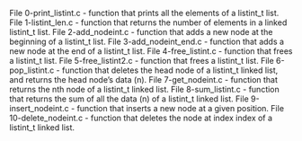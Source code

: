 File 0-print_listint.c - function that prints all the elements of a listint_t list.
File 1-listint_len.c - function that returns the number of elements in a linked listint_t list.
File 2-add_nodeint.c -  function that adds a new node at the beginning of a listint_t list.
File 3-add_nodeint_end.c - function that adds a new node at the end of a listint_t list.
File 4-free_listint.c - function that frees a listint_t list.
File 5-free_listint2.c -  function that frees a listint_t list.
File 6-pop_listint.c - function that deletes the head node of a listint_t linked list, and returns the head node’s data (n).
File 7-get_nodeint.c - function that returns the nth node of a listint_t linked list.
File 8-sum_listint.c - function that returns the sum of all the data (n) of a listint_t linked list.
File 9-insert_nodeint.c - function that inserts a new node at a given position.
File 10-delete_nodeint.c - function that deletes the node at index index of a listint_t linked list.
